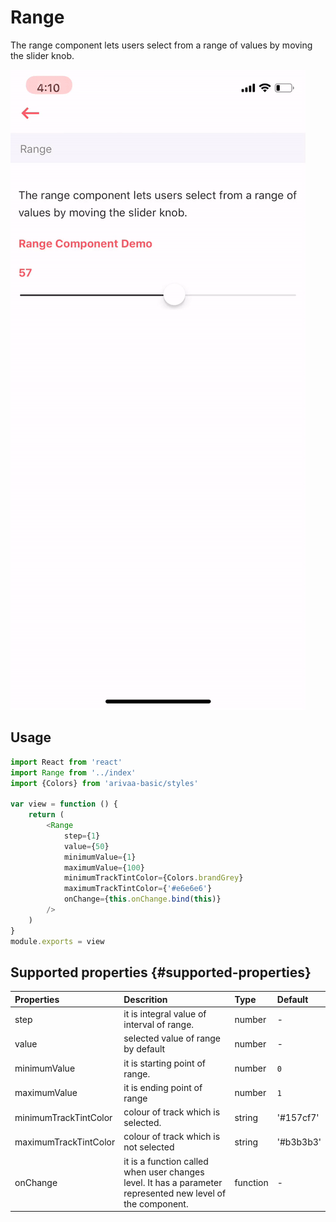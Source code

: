 # Range

The range component lets users select from a range of values by moving the slider knob.

![](../.gitbook/assets/ezgif.com-video-to-gif-3.gif)

## Usage

```javascript
import React from 'react'
import Range from '../index'
import {Colors} from 'arivaa-basic/styles'

var view = function () {
    return (
        <Range
            step={1}
            value={50}
            minimumValue={1}
            maximumValue={100}
            minimumTrackTintColor={Colors.brandGrey}
            maximumTrackTintColor={'#e6e6e6'}
            onChange={this.onChange.bind(this)}
        />
    )
}
module.exports = view

```

## Supported properties {#supported-properties}

| Properties | Descrition | Type | Default |
| :--- | :--- | :--- | :--- |
| step | it is integral value of interval of range. | number | - |
| value | selected value of range by default | number | - |
| minimumValue | it is starting point of range. | number | `0` |
| maximumValue | it is ending point of range | number | `1` |
| minimumTrackTintColor | colour of track which is selected. | string | '\#157cf7' |
| maximumTrackTintColor | colour of track which is not selected | string | '\#b3b3b3' |
| onChange | it is a function called when user changes level. It has a parameter represented new level of the component. | function | - |



